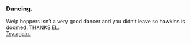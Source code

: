 ### Dancing.  
Welp  hoppers isn’t a very good dancer and you didn’t leave so hawkins is doomed. THANKS EL.  
[Try again.](../start.md)

